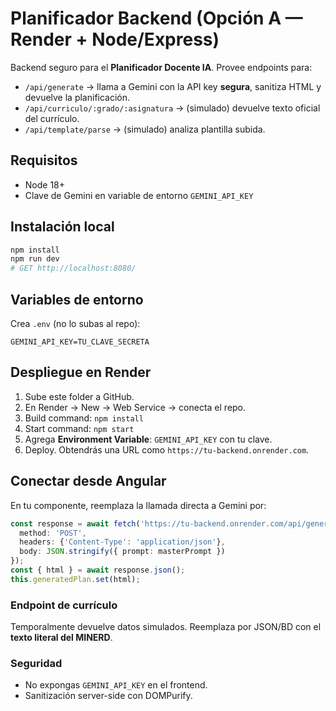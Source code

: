 # Planificador Backend (Opción A — Render + Node/Express)

Backend seguro para el **Planificador Docente IA**. Provee endpoints para:
- `/api/generate` → llama a Gemini con la API key **segura**, sanitiza HTML y devuelve la planificación.
- `/api/curriculo/:grado/:asignatura` → (simulado) devuelve texto oficial del currículo.
- `/api/template/parse` → (simulado) analiza plantilla subida.

## Requisitos
- Node 18+
- Clave de Gemini en variable de entorno `GEMINI_API_KEY`

## Instalación local
```bash
npm install
npm run dev
# GET http://localhost:8080/
```

## Variables de entorno
Crea `.env` (no lo subas al repo):
```env
GEMINI_API_KEY=TU_CLAVE_SECRETA
```

## Despliegue en Render
1. Sube este folder a GitHub.
2. En Render → New → Web Service → conecta el repo.
3. Build command: `npm install`
4. Start command: `npm start`
5. Agrega **Environment Variable**: `GEMINI_API_KEY` con tu clave.
6. Deploy. Obtendrás una URL como `https://tu-backend.onrender.com`.

## Conectar desde Angular
En tu componente, reemplaza la llamada directa a Gemini por:
```ts
const response = await fetch('https://tu-backend.onrender.com/api/generate', {
  method: 'POST',
  headers: {'Content-Type': 'application/json'},
  body: JSON.stringify({ prompt: masterPrompt })
});
const { html } = await response.json();
this.generatedPlan.set(html);
```

### Endpoint de currículo
Temporalmente devuelve datos simulados. Reemplaza por JSON/BD con el **texto literal del MINERD**.

### Seguridad
- No expongas `GEMINI_API_KEY` en el frontend.
- Sanitización server-side con DOMPurify.
